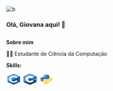 ![b](https://64.media.tumblr.com/bd4c2c7ff27ff98233abed3c58be1809/4f6b9a2f9bb10054-b0/s640x960/c3c9df249fc6926cb834132679d7a038b0211112.gif)

<div>
  
### Olá, Giovana aqui! 👋

##

**Sobre mim**

👨‍🎓  Estudante de Ciência da Computação
  
</div>

<div>
  
  **Skills:**

  <img align="center" alt="C" height="30" width="40" src="https://raw.githubusercontent.com/devicons/devicon/master/icons/c/c-original.svg">
  <img align="center" alt="Python" height="30" width="40" src="https://raw.githubusercontent.com/devicons/devicon/master/icons/cplusplus/cplusplus-original.svg">
  <img align="center" alt="C" height="30" width="40" src="https://raw.githubusercontent.com/devicons/devicon/master/icons/python/python-original.svg">
  
</div>

##

